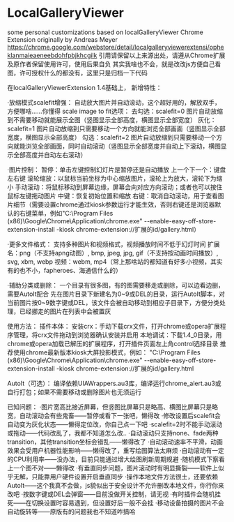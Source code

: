 # LocalGalleryViewer
some personal customizations based on localGalleryViewer Chrome Extension originally by Andreas Meyer
https://chrome.google.com/webstore/detail/localgalleryviewerextensi/opheklanmaieaeneebdohfpbjkhcgilk
引用请保留以上来源出处，请遵从Chrome扩展及原作者保留使用许可，使用后果自负
其实我啥也不会，就是改改js方便自己看图，许可授权什么的都没有，这里只是归档一下代码

在localGalleryViewerExtension 1.4基础上，
新增特性：

·放缩模式scalefit增强：
自动放大图片并自动滚动，这个超好用的，解放双手，方便哪啥……你懂得
scale image to fit选项：
去勾选：scalefit=0 图片自动放缩到不需要移动就能展示全图（竖图显示全部高度，横图显示全部宽度）
灰化：scalefit=1 图片自动放缩到只需要移动一个方向就能浏览全部画面（竖图显示全部宽度，横图显示全部高度）
勾选：scalefit=2 图片自动放缩到只需要移动一个方向就能浏览全部画面，同时自动滚动（竖图显示全部宽度并自动上下滚动，横图显示全部高度并自动左右滚动）

·图片控制：
暂停：单击左键控制幻灯片是暂停还是自动播放
上一个下一个：键盘左右键
滚轮缩放：以鼠标当前坐标为中心缩放图片，滚轮上为放大，滚轮下为缩小
手动滚动：将鼠标移动到屏幕边缘，屏幕会向对应方向滚动；或者也可以按住鼠标左键拖动图片
中键：恢复初始位置和缩放
右键：取消自动滚动，用于查看图片细节（需要设置chrome通过kiosk参数运行才能生效，否则右键还是浏览器默认的右键菜单，例如"C:\Program Files (x86)\Google\Chrome\Application\chrome.exe" --enable-easy-off-store-extension-install -kiosk chrome-extension://扩展的id/gallery.html）

·更多文件格式：
支持多种图片和视频格式，视频播放时间不低于幻灯时间
扩展名：png（不支持apng动图）, bmp, jpeg, jpg, gif（不支持按动画时间播放）, svg, xbm, webp
视频：webm, mp4（常上那啥站的都知道有好多小视频，其实有的也不小，fapheroes、海通信什么的）

·辅助分类或删除：
一个目录有很多图，有的图需要移走或删除，可以边看边删，需要AutoIt配合
先在图片目录下新建名为0~9或DEL的目录，运行AutoIt脚本，对当前图片按0~9数字键或DEL，该文件会被自动移动到相应子目录下，方便分类处理，已经挪走的图片在列表中会被置灰


使用方法：
插件本体：
安装crx：手动下载crx文件，打开chrome或opera扩展程序管理，将crx文件拖动到浏览器确认安装并启用
本地调试：下载1.4_0目录，用chrome或opera加载已解压的扩展程序，打开插件页面左上角control选择目录
推荐使用chrome最新版本kiosk大屏投影模式，例如：
"C:\Program Files (x86)\Google\Chrome\Application\chrome.exe" --enable-easy-off-store-extension-install -kiosk chrome-extension://扩展的id/gallery.html

AutoIt（可选）：
编译依赖UIAWrappers.au3库，编译运行chrome_alert.au3或自行打包；如果不需要移动或删除图片也无须运行


已知问题：
·图片宽高比接近屏幕，但竖图比屏幕只是略高、横图比屏幕只是略宽，自动滚动会有些鬼畜——暂停或看下一张吧，懒得改
·修改设置后scalefit会自动变为灰化状态——懒得定位改，你自己点一下吧
·scalefit=2时不能手动滚动或拖动——代码改乱了，我都不知道怎么改..
·自动滚动只支持none、fade两种transition，其他transition坐标会错乱——懒得改了
·自动滚动速率不平滑，动画效果会受用户机器性能影响——懒得改了，重写绘图算法太麻烦
·自动滚动有一定的CPU利用率——没办法，目前只能通过增大绘图刷新周期规避
·随机模式下察看上一个图不对——懒得改
·有垂直同步问题，图片滚动时有明显撕裂——软件上似乎无解，只能靠用户硬件设置开启垂直同步
·操作本地文件方法很土，还要依赖AutoIt——这个我真不会做，js貌似出于安全设计不允许删改本地文件，你行你来改吧
·按数字键或DEL会弹窗——目前没做开关控制，请无视
·有时插件会随机挂死——在切换设置时容易遇到，但设置好后一般不会挂
·移动设备拍摄的图片不会自动旋转等——原版有的问题我也不知道咋搞哈
